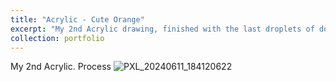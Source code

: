 ```yaml
---
title: "Acrylic - Cute Orange"
excerpt: "My 2nd Acrylic drawing, finished with the last droplets of donated paints from a friend haha. Click in to see my mess<br/><img src='/images/PXL_20240611_184713650.jpg'>"
collection: portfolio
---
```


My 2nd Acrylic. Process
![PXL_20240611_184120622](https://github.com/user-attachments/assets/b78f78af-5f72-48f9-aeb5-e78fea19eb37)
